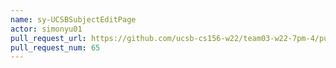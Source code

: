 ```yaml
---
name: sy-UCSBSubjectEditPage
actor: simonyu01
pull_request_url: https://github.com/ucsb-cs156-w22/team03-w22-7pm-4/pull/65
pull_request_num: 65
---
```

